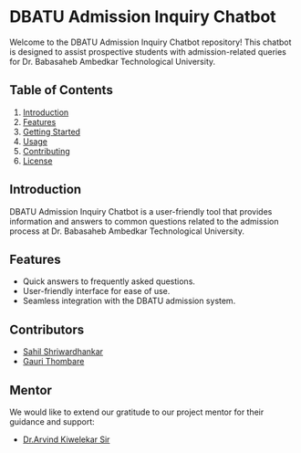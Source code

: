# DBATU Admission Inquiry Chatbot

Welcome to the DBATU Admission Inquiry Chatbot repository! This chatbot is designed to assist prospective students with admission-related queries for Dr. Babasaheb Ambedkar Technological University.

## Table of Contents

1. [Introduction](#introduction)
2. [Features](#features)
3. [Getting Started](#getting-started)
4. [Usage](#usage)
5. [Contributing](#contributing)
6. [License](#license)

## Introduction

DBATU Admission Inquiry Chatbot is a user-friendly tool that provides information and answers to common questions related to the admission process at Dr. Babasaheb Ambedkar Technological University.

## Features

- Quick answers to frequently asked questions.
- User-friendly interface for ease of use.
- Seamless integration with the DBATU admission system.

## Contributors

- [Sahil Shriwardhankar](https://github.com/notsointresting)
- [Gauri Thombare](https://github.com/gauri-001)

## Mentor

We would like to extend our gratitude to our project mentor for their guidance and support:

- [Dr.Arvind Kiwelekar Sir](https://github.com/akiwelekar)
